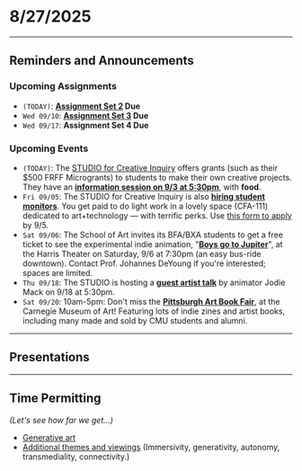# 8/27/2025

---

## Reminders and Announcements

### Upcoming Assignments

* `(TODAY)`: **[**Assignment Set 2**](../assignments/assignment_2.md) Due**
* `Wed 09/10`: **[**Assignment Set 3**](../assignments/assignment_3.md) Due**
* `Wed 09/17`: **Assignment Set 4 Due**

### Upcoming Events

* `(TODAY)`: The [STUDIO for Creative Inquiry](https://studioforcreativeinquiry.org/)  offers grants (such as their $500 FRFF Microgrants) to students to make their own creative projects. They have an [**information session on 9/3 at 5:30pm**](https://studioforcreativeinquiry.org/events/dropin25), with **food**.
* `Fri 09/05`: The STUDIO for Creative Inquiry is also [**hiring student monitors**](https://www.instagram.com/p/DN1R91u3u2h/). You get paid to do light work in a lovely space (CFA-111) dedicated to art+technology — with terrific perks. Use [this form to apply](https://tinyurl.com/sfcimonitor25) by 9/5.
* `Sat 09/06`: The School of Art invites its BFA/BXA students to get a free ticket to see the experimental indie animation, "[**Boys go to Jupiter**](https://trustarts.org/production/103175/boys-go-to-jupiter)", at the Harris Theater on Saturday, 9/6 at 7:30pm (an easy bus-ride downtown). Contact Prof. Johannes DeYoung if you're interested; spaces are limited.
* `Thu 09/18`: The STUDIO is hosting a [**guest artist talk**](https://studioforcreativeinquiry.org/events/jodiemack25) by animator Jodie Mack on 9/18 at 5:30pm. 
* `Sat 09/20`: 10am-5pm: Don't miss the [**Pittsburgh Art Book Fair**](https://carnegieart.org/event/pittsburgh-art-book-fair-2025/), at the Carnegie Museum of Art! Featuring lots of indie zines and artist books, including many made and sold by CMU students and alumni.

---

## Presentations

---

## Time Permitting

*(Let's see how far we get...)*

* [Generative art](https://github.com/golanlevin/60-120/blob/main/2025/lectures/creative_code/readme.md)
* [Additional themes and viewings](https://courses.ideate.cmu.edu/60-212/s2022/daily-notes/01-19-hello/themes-and-viewings/) (Immersivity, generativity, autonomy, transmediality, connectivity.)

